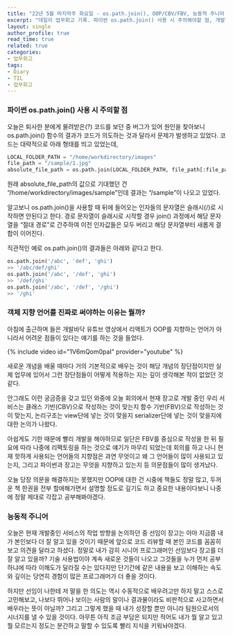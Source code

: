 ```yaml
---
title: "22년 5월 마지막주 화요일 - os.path.join(), OOP/CBV/FBV, 능동적 주니어 "
excerpt: "데일리 업무회고 기록. 파이썬 os.path.join() 사용 시 주의해야할 점, 개발할 때 OOP나 CBV, FBV 같은 구조는 왜 사용해야하고 어떤 판단에 따라 사용하는 것이 맞는지, 그리고 시니어 개발자의 코드를 리뷰하는 자세에 대한 고민 등 오늘 하루 업무를 하며 배운 것/생각한 것 등을 정리했습니다."
layout: single
author_profile: true
read_time: true
related: true
categories:
- 업무회고
tags:
- Diary
- TIL
- 업무회고
---
```


### 파이썬 os.path.join() 사용 시 주의할 점

오늘은 퇴사한 분에게 물려받은(?) 코드를 보던 중 버그가 있어 원인을 찾아보니 os.path.join() 함수의 결과가 코드가 의도하는 것과 달라서 문제가 발생하고 있었다. 코드는 대략적으로 아래 형태를 띄고 있었는데,

```python
LOCAL_FOLDER_PATH = "/home/workdirectory/images"
file_path = "/sample/1.jpg"
absolute_file_path = os.path.join(LOCAL_FOLDER_PATH, file_path[:file_path.rindex('/')]) 
```

원래 absolute_file_path의 값으로 기대했던 건 “/home/workdirectory/images/sample”인데 결과는 “/sample”이 나오고 있었다.

알고보니 os.path.join()을 사용할 때 뒤에 들어오는 인자들의 문자열은 슬래시(/)로 시작하면 안된다고 한다. 경로 문자열이 슬래시로 시작할 경우 join() 과정에서 해당 문자열을 “절대 경로”로 간주하여 이전 인자값들은 모두 버리고 해당 문자열부터 새롭게 결합이 이어진다.

직관적인 예로 os.path.join()의 결과들은 아래와 같다고 한다.

```python
os.path.join('/abc', 'def', 'ghi')
>> '/abc/def/ghi'
os.path.join('/abc', '/def', 'ghi')
>> '/def/ghi'
os.path.join('/abc', '/def', '/ghi')
>> '/ghi'
```

### 객체 지향 언어를 진짜로 써야하는 이유는 뭘까?

아침에 출근하며 들은 개발바닥 유튜브 영상에서 리액트가 OOP를 지향하는 언어가 아니라서 어려운 점들이 있다는 얘기를 하는 것을 들었다.

{% include video id="1V6mQom0paI" provider="youtube" %}

새로운 개념을 배울 때마다 거의 기본적으로 배우는 것이 해당 개념의 장단점이지만 실제 업무에 있어서 그런 장단점들이 어떻게 적용하는 지는 깊이 생각해본 적이 없었던 것 같다. 

안그래도 이런 궁금증을 갖고 있던 와중에 오늘 회의에서 현재 장고로 개발 중인 우리 서비스는 클래스 기반(CBV)으로 작성하는 것이 맞는지 함수 기반(FBV)으로 작성하는 것이 맞는지, 논리구조는 view단에 넣는 것이 맞을지 serializer단에 넣는 것이 맞을지에 대한 논의가 나왔다.

아쉽게도 기한 때문에 빨리 개발을 해야하므로 일단은 FBV를 중심으로 작성을 한 뒤 필요에 따라 나중에 리팩토링을 하는 것으로 얘기가 마무리 되었는데 회의를 하고 나니 현재 핫하게 사용되는 언어들의 지향점은 과연 무엇이고 왜 그 언어들이 많이 사용되고 있는지, 그리고 파이썬과 장고는 무엇을 지향하고 있는지 등 의문점들이 많이 생겨났다.

오늘 당장 의문을 해결하지는 못했지만 OOP에 대한 건 시중에 책들도 정말 많고, 두꺼운 책 한권을 전부 할애해가면서 설명할 정도로 깊기도 하고 중요한 내용이다보니 나중에 정말 제대로 각잡고 공부해봐야겠다. 

### 능동적 주니어

오늘은 현재 개발중인 서비스의 작업 방향을 논의하던 중 선임이 장고는 아마 지금쯤 내가 본인보다 더 잘 알고 있을 것이기 때문에 앞으로 코드 리뷰할 때 본인 코드를 꼼꼼히 보고 의견을 달라고 하셨다. 정말로 내가 감히 시니어 프로그래머인 선임보다 장고를 더 잘 알고 있을까? 기술 사용법이야 계속 새로운 것들이 나오고 그것들을 누가 먼저 공부하냐에 따라 이해도가 달라질 수는 있다지만 단기간에 같은 내용을 보고 이해하는 속도와 깊이는 당연히 경험이 많은 프로그래머가 더 좋을 것이다. 

하지만 선임이 나한테 저 말을 한 의도는 역시 수동적으로 배우려고만 하지 말고 스스로 고민해보고, 나보다 뛰어나 보이는 사람의 말이나 결과물이라도 비판적으로 사고하면서 배우라는 뜻이 아닐까? 그리고 그렇게 했을 때 내가 성장할 뿐만 아니라 팀원으로서의 시너지를 낼 수 있을 것이다. 아무튼 아직 조금 부담은 되지만 적어도 내가 뭘 알고 있고 뭘 모르는지 정도는 분간하고 말할 수 있도록 빨리 지식을 키워놔야겠다.